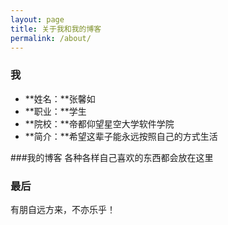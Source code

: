 ```yaml
---
layout: page
title: 关于我和我的博客
permalink: /about/
---
```


### 我
- **姓名：**张馨如
- **职业：**学生
- **院校：**帝都仰望星空大学软件学院
- **简介：**希望这辈子能永远按照自己的方式生活

###我的博客
各种各样自己喜欢的东西都会放在这里

### 最后
有朋自远方来，不亦乐乎！
